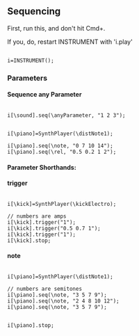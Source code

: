 
## Sequencing

First, run this, and don't hit Cmd+.

If you, do, restart INSTRUMENT with 'i.play'

```SuperCollider

i=INSTRUMENT();

```

### Parameters

#### Sequence any Parameter

```SuperCollider

i[\sound].seq(\anyParameter, "1 2 3");


i[\piano]=SynthPlayer(\distNote1);

i[\piano].seq(\note, "0 7 10 14");
i[\piano].seq(\rel, "0.5 0.2 1 2");

```

#### Parameter Shorthands:

#### **trigger**

```SuperCollider

i[\kick]=SynthPlayer(\kickElectro);

// numbers are amps
i[\kick].trigger("1");
i[\kick].trigger("0.5 0.7 1");
i[\kick].trigger("1");
i[\kick].stop;

```

#### **note**


```SuperCollider

i[\piano]=SynthPlayer(\distNote1);

// numbers are semitones
i[\piano].seq(\note, "3 5 7 9");
i[\piano].seq(\note, "2 4 8 10 12");
i[\piano].seq(\note, "3 5 7 9");


i[\piano].stop;

```

